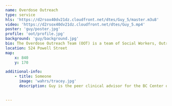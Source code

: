 ```yaml
---
name: Overdose Outreach
type: service
hls: 'https://d2rsox40dv21dz.cloudfront.net/dtes/Guy_5/master.m3u8'
video: 'https://d2rsox40dv21dz.cloudfront.net/dtes/Guy_5.mp4'
poster: 'guy/poster.jpg'
profile: 'oot/profile.jpg'
background: 'guy/background.jpg'
bio: The Overdose Outreach Team (OOT) is a team of Social Workers, Outreach Workers and Peer Support Workers who can follow up with a person after an opioid overdose and connect with people at high risk of overdosing. They can connect people to community resources and provide short term support for those waiting for connection to services.
location: 524 Powell Street
map:
    x: 840
    y: 170

additional-info: 
    - title: Someone
      image: 'wahrs/tracey.jpg'
      description: Guy is the peer clinical advisor for the BC Center on Substance Use, as well as the Overdose Emergency Response and Regional Addiction Program at Vancouver Coastal Health. He is an advocate for harm reduction, and shares his lived experiences with substance use as a reference for positive change.
    

---
```

